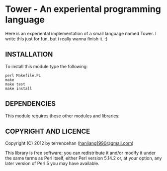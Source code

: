 Tower - An experiental programming language
=========================
Here is an experiental implementation of a small language named Tower. I write this just for fun, but i really wanna finish it. :)


INSTALLATION
------------------------

To install this module type the following:

    perl Makefile.PL
    make
    make test
    make install

DEPENDENCIES
------------------------

This module requires these other modules and libraries:


COPYRIGHT AND LICENCE
------------------------


Copyright (C) 2012 by terrencehan (hanliang1990@gmail.com)

This library is free software; you can redistribute it and/or modify
it under the same terms as Perl itself, either Perl version 5.14.2 or,
at your option, any later version of Perl 5 you may have available.


